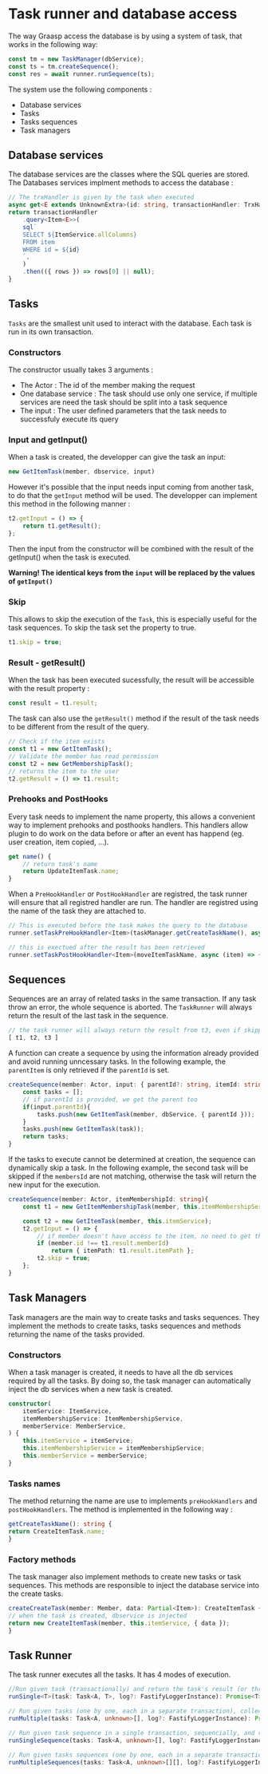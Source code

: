 # Task runner and database access

The way Graasp access the database is by using a system of task, that works in the following way: 

```typescript
const tm = new TaskManager(dbService);
const ts = tm.createSequence();
const res = await runner.runSequence(ts);
```

The system use the following components :

- Database services
- Tasks
- Tasks sequences
- Task managers

## Database services

The database services are the classes where the SQL queries are stored. The Databases services implment methods to access the database :

```typescript
// The trxHandler is given by the task when executed
async get<E extends UnknownExtra>(id: string, transactionHandler: TrxHandler): Promise<Item<E>> {
return transactionHandler
    .query<Item<E>>(
    sql`
    SELECT ${ItemService.allColumns}
    FROM item
    WHERE id = ${id}
    `,
    )
    .then(({ rows }) => rows[0] || null);
}
```

## Tasks

`Tasks` are the smallest unit used to interact with the database. Each task is run in its own transaction.

### Constructors
The constructor usually takes 3 arguments :

- The Actor : The id of the member making the request
- One database service : The task should use only one service, if multiple services are need the task should be split into a task sequence
- The input : The user defined parameters that the task needs to successfuly execute its query

### Input and getInput()

When a task is created, the developper can give the task an input:

```typescript 
new GetItemTask(member, dbservice, input)
```

However it's possible that the input needs input coming from another task, to do that the `getInput` method will be used. The developper can implement this method in the following manner : 

```typescript
t2.getInput = () => {
    return t1.getResult();
};
```

Then the input from the constructor will be combined with the result of the getInput() when the task is executed.

**Warning! The identical keys from the `input` will be replaced by the values of `getInput()`**

### Skip

This allows to skip the execution of the `Task`, this is especially useful for the task sequences. To skip the task set the property to true.

```typescript 
t1.skip = true;
```

### Result - getResult()

When the task has been executed sucessfully, the result will be accessible with the result property :

```typescript 
const result = t1.result;
```

The task can also use the `getResult()` method if the result of the task needs to be different from the result of the query.

```typescript 
// Check if the item exists
const t1 = new GetItemTask();
// Validate the member has read permission
const t2 = new GetMembershipTask();
// returns the item to the user
t2.getResult = () => t1.result;
```

### Prehooks and PostHooks

Every task needs to implement the name property, this allows a convenient way to implement prehooks and posthooks handlers. This handlers allow plugin to do work on the data before or after an event has happend (eg. user creation, item copied, ...).

```typescript
get name() {
    // return task's name
    return UpdateItemTask.name;
}
```
When a `PreHookHandler` or `PostHookHandler` are registred, the task runner will ensure that all registred handler are run. The handler are registred using the name of the task they are attached to.

```typescript
// This is executed before the task makes the query to the database
runner.setTaskPreHookHandler<Item>(taskManager.getCreateTaskName(), async (item) => { });

// this is exectued after the result has been retrieved
runner.setTaskPostHookHandler<Item>(moveItemTaskName, async (item) => { });
```

## Sequences

Sequences are an array of related tasks in the same transaction. If any task throw an error, the whole sequence is aborted. The `TaskRunner` will always return the result of the last task in the sequence.

```typescript
// the task runner will always return the result from t3, even if skipped
[ t1, t2, t3 ]
```

A function can create a sequence by using the information already provided and avoid running unncessary tasks. In the following example, the `parentItem` is only retrieved if the `parentId` is set.

``` typescript
createSequence(member: Actor, input: { parentId?: string, itemId: string }){
    const tasks = [];
    // if parentId is provided, we get the parent too
    if(input.parentId){
        tasks.push(new GetItemTask(member, dbService, { parentId }));
    }
    tasks.push(new GetItemTask(task));
    return tasks;
}
```

If the tasks to execute cannot be determined at creation, the sequence can dynamically skip a task. In the following example, the second task will be skipped if the `membersId` are not matching, otherwise the task will return the new input for the execution.

``` typescript
createSequence(member: Actor, itemMembershipId: string){
    const t1 = new GetItemMembershipTask(member, this.itemMembershipService, { itemMembershipId });

    const t2 = new GetItemTask(member, this.itemService);
    t2.getInput = () => {
        // if member doesn't have access to the item, no need to get the item
        if (member.id !== t1.result.memberId) 
            return { itemPath: t1.result.itemPath };
        t2.skip = true;
    };
}    
```

## Task Managers

Task managers are the main way to create tasks and tasks sequences. They implement the methods to create tasks, tasks sequences and methods returning the name of the tasks provided.

### Constructors

When a task manager is created, it needs to have all the db services required by all the tasks. By doing so, the task manager can automatically inject the db services when a new task is created.

```typescript
constructor(
    itemService: ItemService,
    itemMembershipService: ItemMembershipService,
    memberService: MemberService,
) {
    this.itemService = itemService;
    this.itemMembershipService = itemMembershipService;
    this.memberService = memberService;
}
```

### Tasks names

The method returning the name are use to implements `preHookHandlers` and `postHookHandlers`. The method is implemented in the following way :

```typescript
getCreateTaskName(): string {
return CreateItemTask.name;
}
```

### Factory methods

The task manager also implement methods to create new tasks or task sequences. This methods are responsible to inject the database service into the create tasks.

```typescript
createCreateTask(member: Member, data: Partial<Item>): CreateItemTask {
// when the task is created, dbservice is injected
return new CreateItemTask(member, this.itemService, { data });
}
```

## Task Runner

The task runner executes all the tasks. It has 4 modes of execution.

```typescript
//Run given task (transactionally) and return the task's result (or throws error).
runSingle<T>(task: Task<A, T>, log?: FastifyLoggerInstance): Promise<T>;

// Run given tasks (one by one, each in a separate transaction), collect results (values or errors), and return an array with everything.
runMultiple(tasks: Task<A, unknown>[], log?: FastifyLoggerInstance): Promise<unknown[]>;

// Run given task sequence in a single transaction, sequencially, and return the last task's result.
runSingleSequence(tasks: Task<A, unknown>[], log?: FastifyLoggerInstance): Promise<unknown>;

// Run given tasks sequences (one by one, each in a separate transaction), collect results (values or errors), and return an array with everything.
runMultipleSequences(tasks: Task<A, unknown>[][], log?: FastifyLoggerInstance): Promise<unknown>;
```
